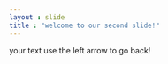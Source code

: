 ```yaml
---
layout : slide
title : "welcome to our second slide!"
---
```

your text
use the left arrow to go back!
